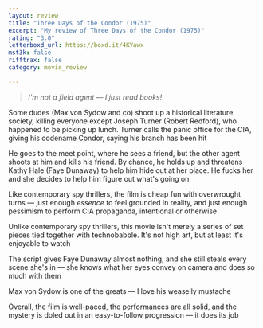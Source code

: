 ```yaml
---
layout: review
title: "Three Days of the Condor (1975)"
excerpt: "My review of Three Days of the Condor (1975)"
rating: "3.0"
letterboxd_url: https://boxd.it/4KYawx
mst3k: false
rifftrax: false
category: movie_review

---
```


<blockquote><i>I'm not a field agent — I just read books!</i></blockquote>Some dudes (Max von Sydow and co) shoot up a historical literature society, killing everyone except Joseph Turner (Robert Redford), who happened to be picking up lunch. Turner calls the panic office for the CIA, giving his codename Condor, saying his branch has been hit

He goes to the meet point, where he sees a friend, but the other agent shoots at him and kills his friend. By chance, he holds up and threatens Kathy Hale (Faye Dunaway) to help him hide out at her place. He fucks her and she decides to help him figure out what's going on

Like contemporary spy thrillers, the film is cheap fun with overwrought turns — just enough <i>essence</i> to feel grounded in reality, and just enough pessimism to perform CIA propaganda, intentional or otherwise

Unlike contemporary spy thrillers, this movie isn't merely a series of set pieces tied together with technobabble. It's not high art, but at least it's enjoyable to watch

The script gives Faye Dunaway almost nothing, and she still steals every scene she's in — she knows what her eyes convey on camera and does so much with them

Max von Sydow is one of the greats — I love his weaselly mustache

Overall, the film is well-paced, the performances are all solid, and the mystery is doled out in an easy-to-follow progression — it does its job